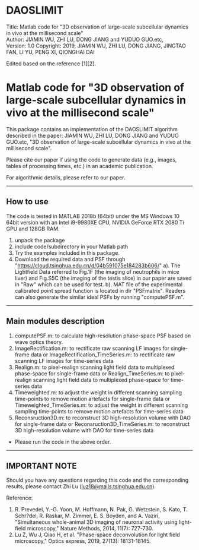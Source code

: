 # DAOSLIMIT
Title:      Matlab code for "3D observation of large-scale subcellular dynamics in vivo at the millisecond scale"  
Author:     JIAMIN WU, ZHI LU, DONG JIANG and YUDUO GUO.etc,  
Version:    1.0 
Copyright:  2019, JIAMIN WU, ZHI LU, DONG JIANG, JINGTAO FAN, LI YU, PENG XI, QIONGHAI DAI

Edited based on the reference [1][2].


Matlab code for "3D observation of large-scale subcellular dynamics in vivo at the millisecond scale"
==========================================================

This package contains an implementation of the DAOSLIMIT algorithm described in the paper: 
JIAMIN WU, ZHI LU, DONG JIANG and YUDUO GUO.etc,  "3D observation of large-scale subcellular dynamics in vivo at the millisecond scale".

Please cite our paper if using the code to generate data (e.g., images, tables of processing times, etc.) 
in an academic publication.

For algorithmic details, please refer to our paper.

----------------
How to use
----------------
The code is tested in MATLAB 2018b (64bit) under the MS Windows 10 64bit version with an Intel i9-9980XE CPU, NVIDIA GeForce RTX 2080 Ti GPU and 128GB RAM.

1. unpack the package
2. include code/subdirectory in your Matlab path
3. Try the examples included in this package.
4. Download the required data and PSF through "https://cloud.tsinghua.edu.cn/d/04b591075e184283b606/"
   a). The Lightfield Data referred to Fig.1F (the imaging of neutrophils in mice liver) and Fig.S5C (the imaging of the testis slice) in our paper are saved in "Raw" which can be used for test. 
   b). MAT file of the experimental calibrated point spread function  is located in dir "PSFmatrix". Readers can also generate the similar ideal PSFs by running "computePSF.m".

----------------
Main modules description
----------------
1. computePSF.m: to calculate high-resolution phase-space PSF based on wave optics theory.
2. ImageRectification.m: to rectificate raw scanning LF images for single-frame data
    or ImageRectification_TimeSeries.m: to rectificate raw scanning LF images for time-series data
3. Realign.m: to pixel-realign scanning light field data to multiplexed phase-space for single-frame data
    or Realign_TimeSeries.m: to pixel-realign scanning light field data to multiplexed phase-space for time-series data
4. Timeweighted.m: to adjust the weight in different scanning sampling time-points to remove motion artefacts for single-frame data
    or Timeweighted_TimeSeries.m: to adjust the weight in different scanning sampling time-points to remove motion artefacts for time-series data
5. Reconsruction3D.m: to reconstruct 3D high-resolution volume with DAO for single-frame data
    or Reconsruction3D_TimeSeries.m: to reconstruct 3D high-resolution volume with DAO for time-series data
* Please run the code in the above order.
----------------
IMPORTANT NOTE 
----------------
Should you have any questions regarding this code and the corresponding results, please contact Zhi Lu (luz18@mails.tsinghua.edu.cn).

Reference:
1.  R. Prevedel, Y.-G. Yoon, M. Hoffmann, N. Pak, G. Wetzstein, S. Kato, T. Schr?del, R. Raskar, M. Zimmer, E. S. Boyden, and A. Vaziri, 
     "Simultaneous whole-animal 3D imaging of neuronal activity using light-field microscopy," Nature Methods, 2014, 11(7): 727-730.
2.  Lu Z, Wu J, Qiao H, et al. "Phase-space deconvolution for light field microscopy," Optics express, 2019, 27(13): 18131-18145.
